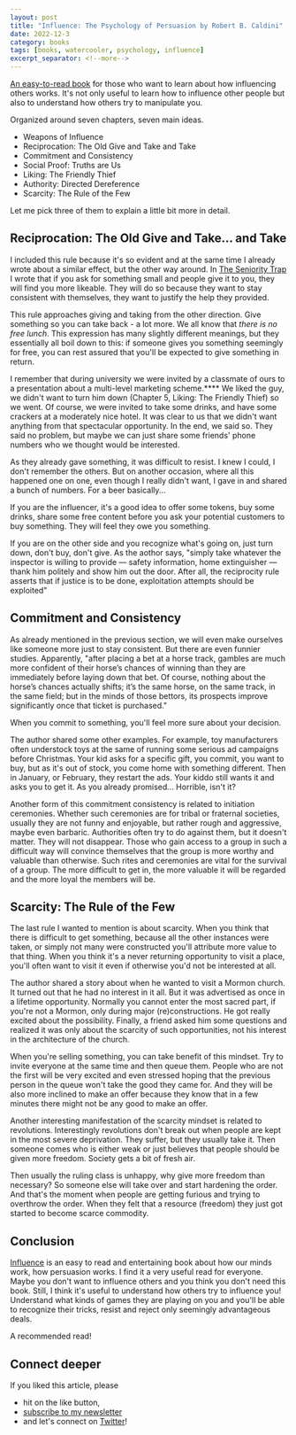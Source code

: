 ```yaml
---
layout: post
title: "Influence: The Psychology of Persuasion by Robert B. Caldini"
date: 2022-12-3
category: books
tags: [books, watercooler, psychology, influence]
excerpt_separator: <!--more-->
---
```

[An easy-to-read book](https://www.amazon.com/Influence-Psychology-Persuasion-Robert-Cialdini/dp/006124189X?&_encoding=UTF8&tag=sandordargo-20&linkCode=ur2&linkId=29c42f832eca841749e2c3dfe56bfdeb&camp=1789&creative=9325) for those who want to learn about how influencing others works. It's not only useful to learn how to influence other people but also to understand how others try to manipulate you.

Organized around seven chapters, seven main ideas.

- Weapons of Influence
- Reciprocation: The Old Give and Take and Take
- Commitment and Consistency
- Social Proof: Truths are Us
- Liking: The Friendly Thief
- Authority: Directed Dereference
- Scarcity: The Rule of the Few

Let me pick three of them to explain a little bit more in detail.

## Reciprocation: The Old Give and Take... and Take

I included this rule because it's so evident and at the same time I already wrote about a similar effect, but the other way around. In [The Seniority Trap](https://leanpub.com/thesenioritytrap/overview) I wrote that if you ask for something small and people give it to you, they will find you more likeable. They will do so because they want to stay consistent with themselves, they want to justify the help they provided.

This rule approaches giving and taking from the other direction. Give something so you can take back - a lot more. We all know that *there is no free lunch*. This expression has many slightly different meanings, but they essentially all boil down to this: if someone gives you something seemingly for free, you can rest assured that you'll be expected to give something in return.

I remember that during university we were invited by a classmate of ours to a presentation about a multi-level marketing scheme.**** We liked the guy, we didn't want to turn him down (Chapter 5, Liking: The Friendly Thief) so we went. Of course, we were invited to take some drinks, and have some crackers at a moderately nice hotel. It was clear to us that we didn't want anything from that spectacular opportunity. In the end, we said so. They said no problem, but maybe we can just share some friends' phone numbers who we thought would be interested.

As they already gave something, it was difficult to resist. I knew I could, I don't remember the others. But on another occasion, where all this happened one on one, even though I really didn't want, I gave in and shared a bunch of numbers. For a beer basically...

If you are the influencer, it's a good idea to offer some tokens, buy some drinks, share some free content before you ask your potential customers to buy something. They will feel they owe you something.

If you are on the other side and you recognize what's going on, just turn down, don't buy, don't give. As the aothor says, "simply take whatever the inspector is willing to provide — safety information, home extinguisher — thank him politely and show him out the door. After all, the reciprocity rule asserts that if justice is to be done, exploitation attempts should be exploited"

## Commitment and Consistency

As already mentioned in the previous section, we will even make ourselves like someone more just to stay consistent. But there are even funnier studies. Apparently, "after placing a bet at a horse track, gambles are much more confident of their horse’s chances of winning than they are immediately before laying down that bet. Of course, nothing about the horse’s chances actually shifts; it’s the same horse, on the same track, in the same field; but in the minds of those bettors, its prospects improve significantly once that ticket is purchased."

When you commit to something, you'll feel more sure about your decision. 

The author shared some other examples. For example, toy manufacturers often understock toys at the same of running some serious ad campaigns before Christmas. Your kid asks for a specific gift, you commit, you want to buy, but as it's out of stock, you come home with something different. Then in January, or February, they restart the ads. Your kiddo still wants it and asks you to get it. As you already promised... Horrible, isn't it?

Another form of this commitment consistency is related to initiation ceremonies. Whether such ceremonies are for tribal or fraternal societies, usually they are not funny and enjoyable, but rather rough and aggressive, maybe even barbaric. Authorities often try to do against them, but it doesn't matter. They will not disappear. Those who gain access to a group in such a difficult way will convince themselves that the group is more worthy and valuable than otherwise. Such rites and ceremonies are vital for the survival of a group. The more difficult to get in, the more valuable it will be regarded and the more loyal the members will be.

## Scarcity: The Rule of the Few

The last rule I wanted to mention is about scarcity. When you think that there is difficult to get something, because all the other instances were taken, or simply not many were constructed you'll attribute more value to that thing. When you think it's a never returning opportunity to visit a place, you'll often want to visit it even if otherwise you'd not be interested at all.

The author shared a story about when he wanted to visit a Mormon church. It turned out that he had no interest in it all. But it was advertised as once in a lifetime opportunity. Normally you cannot enter the most sacred part, if you're not a Mormon, only during major (re)constructions. He got really excited about the possibility. Finally, a friend asked him some questions and realized it was only about the scarcity of such opportunities, not his interest in the architecture of the church.

When you're selling something, you can take benefit of this mindset. Try to invite everyone at the same time and then queue them. People who are not the first will be very excited and even stressed hoping that the previous person in the queue won't take the good they came for. And they will be also more inclined to make an offer because they know that in a few minutes there might not be any good to make an offer.

Another interesting manifestation of the scarcity mindset is related to revolutions. Interestingly revolutions don't break out when people are kept in the most severe deprivation. They suffer, but they usually take it. Then someone comes who is either weak or just believes that people should be given more freedom. Society gets a bit of fresh air.

Then usually the ruling class is unhappy, why give more freedom than necessary? So someone else will take over and start hardening the order. And that's the moment when people are getting furious and trying to overthrow the order. When they felt that a resource (freedom) they just got started to become scarce commodity.

## Conclusion

[Influence](https://www.amazon.com/Influence-Psychology-Persuasion-Robert-Cialdini/dp/006124189X?&_encoding=UTF8&tag=sandordargo-20&linkCode=ur2&linkId=29c42f832eca841749e2c3dfe56bfdeb&camp=1789&creative=9325) is an easy to read and entertaining book about how our minds work, how persuasion works. I find it a very useful read for everyone. Maybe you don't want to influence others and you think you don't need this book. Still, I think it's useful to understand how others try to influence you! Understand what kinds of games they are playing on you and you'll be able to recognize their tricks, resist and reject only seemingly advantageous deals.

A recommended read!


## Connect deeper

If you liked this article, please 
- hit on the like button,  
- [subscribe to my newsletter](http://eepurl.com/gvcv1j) 
- and let's connect on [Twitter](https://twitter.com/SandorDargo)!
